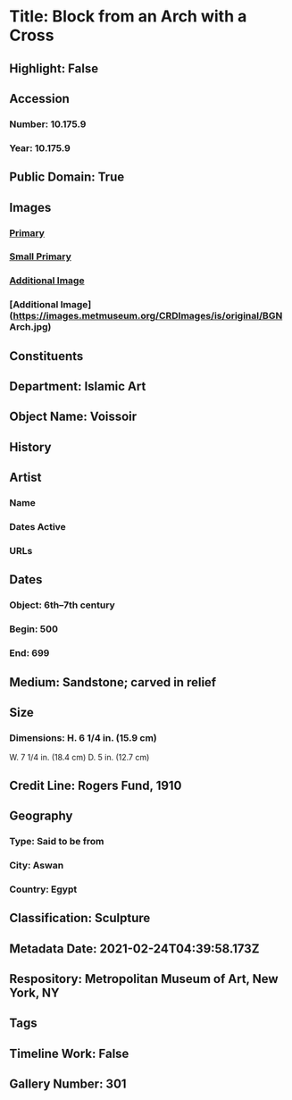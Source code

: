 # Title: Block from an Arch with a Cross
## Highlight: False
## Accession
### Number: 10.175.9
### Year: 10.175.9
## Public Domain: True
## Images
### [Primary](https://images.metmuseum.org/CRDImages/is/original/9281a.jpg)
### [Small Primary](https://images.metmuseum.org/CRDImages/is/web-large/9281a.jpg)
### [Additional Image](https://images.metmuseum.org/CRDImages/is/original/9281.jpg)
### [Additional Image](https://images.metmuseum.org/CRDImages/is/original/BGN Arch.jpg)
## Constituents
## Department: Islamic Art
## Object Name: Voissoir
## History
## Artist
### Name
### Dates Active
### URLs
## Dates
### Object: 6th–7th century
### Begin: 500
### End: 699
## Medium: Sandstone; carved in relief
## Size
### Dimensions: H. 6 1/4 in. (15.9 cm)
W. 7 1/4 in. (18.4 cm)
D. 5 in. (12.7 cm)
## Credit Line: Rogers Fund, 1910
## Geography
### Type: Said to be from
### City: Aswan
### Country: Egypt
## Classification: Sculpture
## Metadata Date: 2021-02-24T04:39:58.173Z
## Respository: Metropolitan Museum of Art, New York, NY
## Tags
## Timeline Work: False
## Gallery Number: 301
